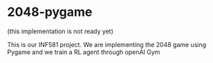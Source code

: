 # 2048-pygame
(this implementation is not ready yet)

This is our INF581 project. We are implementing the 2048 game using Pygame and we train a RL agent through openAI Gym

